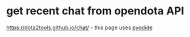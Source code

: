 # get recent chat  from opendota API


https://dota2tools.github.io/chat/ - this page uses [pyodide](https://github.com/iodide-project/pyodide)

